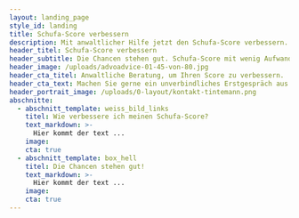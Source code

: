 ```yaml
---
layout: landing_page
style_id: landing
title: Schufa-Score verbessern
description: Mit anwaltlicher Hilfe jetzt den Schufa-Score verbessern.
header_titel: Schufa-Score verbessern
header_subtitle: Die Chancen stehen gut. Schufa-Score mit wenig Aufwand verbessern.
header_image: /uploads/advoadvice-01-45-von-80.jpg
header_cta_titel: Anwaltliche Beratung, um Ihren Score zu verbessern.
header_cta_text: Machen Sie gerne ein unverbindliches Erstgespräch aus.
header_portrait_image: /uploads/0-layout/kontakt-tintemann.png
abschnitte:
  - abschnitt_template: weiss_bild_links
    titel: Wie verbessere ich meinen Schufa-Score?
    text_markdown: >-
      Hier kommt der text ...
    image:
    cta: true
  - abschnitt_template: box_hell
    titel: Die Chancen stehen gut!
    text_markdown: >-
      Hier kommt der text ...
    image:
    cta: true
---
```

